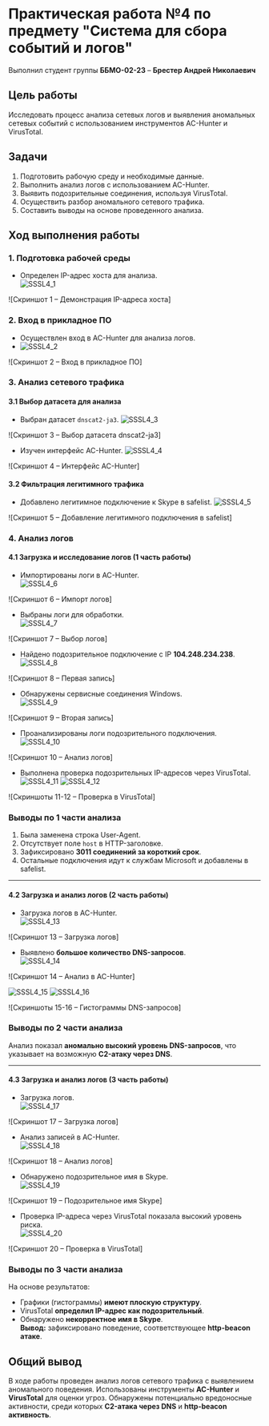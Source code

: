 # Практическая работа №4 по предмету "Система для сбора событий и логов"

Выполнил студент группы **ББМО-02-23** – **Брестер Андрей Николаевич**  

## Цель работы  
Исследовать процесс анализа сетевых логов и выявления аномальных сетевых событий с использованием инструментов AC-Hunter и VirusTotal.  

## Задачи  

1. Подготовить рабочую среду и необходимые данные.  
2. Выполнить анализ логов с использованием AC-Hunter.  
3. Выявить подозрительные соединения, используя VirusTotal.  
4. Осуществить разбор аномального сетевого трафика.  
5. Составить выводы на основе проведенного анализа.  

## Ход выполнения работы  

### 1. Подготовка рабочей среды  
- Определен IP-адрес хоста для анализа.  
![SSSL4_1](https://github.com/user-attachments/assets/2a343cbe-be3f-472b-84b2-86b93a1b55f7)

![Скриншот 1 – Демонстрация IP-адреса хоста]  

### 2. Вход в прикладное ПО  
- Осуществлен вход в AC-Hunter для анализа логов.
- ![SSSL4_2](https://github.com/user-attachments/assets/d7688fd9-4960-4cdd-9b95-de10076a4061)

![Скриншот 2 – Вход в прикладное ПО]  

### 3. Анализ сетевого трафика  

#### 3.1 Выбор датасета для анализа  
- Выбран датасет `dnscat2-ja3`.
![SSSL4_3](https://github.com/user-attachments/assets/802074f0-569a-44d2-ad61-103b0129f346)

![Скриншот 3 – Выбор датасета dnscat2-ja3]  

- Изучен интерфейс AC-Hunter.
![SSSL4_4](https://github.com/user-attachments/assets/ac308f22-234c-4736-be78-2de73b44ff54)

 
![Скриншот 4 – Интерфейс AC-Hunter]  

#### 3.2 Фильтрация легитимного трафика  
- Добавлено легитимное подключение к Skype в safelist.
  ![SSSL4_5](https://github.com/user-attachments/assets/4da442e6-c76d-4f27-8ef3-726802c4a42f)

![Скриншот 5 – Добавление легитимного подключения в safelist]  

### 4. Анализ логов  

#### 4.1 Загрузка и исследование логов (1 часть работы)  
- Импортированы логи в AC-Hunter.  
![SSSL4_6](https://github.com/user-attachments/assets/408faa16-94d7-4b0b-9b8c-247b4686fcf6)

![Скриншот 6 – Импорт логов]  

- Выбраны логи для обработки.  
![SSSL4_7](https://github.com/user-attachments/assets/644282d2-e9a5-4c16-9e5f-276f0811c6ce)

![Скриншот 7 – Выбор логов]  

- Найдено подозрительное подключение с IP **104.248.234.238**.  
![SSSL4_8](https://github.com/user-attachments/assets/7dccf50d-5271-41b9-82c6-2342912aec82)

![Скриншот 8 – Первая запись]  

- Обнаружены сервисные соединения Windows.  
![SSSL4_9](https://github.com/user-attachments/assets/661e925a-46c3-4404-8c92-866bf783e73b)

![Скриншот 9 – Вторая запись]  

- Проанализированы логи подозрительного подключения.  
![SSSL4_10](https://github.com/user-attachments/assets/93a545cc-b2b1-43e7-ad3d-8ab012d05fc2)

![Скриншот 10 – Анализ логов]  

- Выполнена проверка подозрительных IP-адресов через VirusTotal.  
![SSSL4_11](https://github.com/user-attachments/assets/39d86680-6697-47da-be20-d3b468e9c1a8)
![SSSL4_12](https://github.com/user-attachments/assets/8ba04dd9-6b7f-4bfd-a014-1b5c4da403a8)

![Скриншоты 11-12 – Проверка в VirusTotal]  

### Выводы по 1 части анализа  
1) Была заменена строка User-Agent.  
2) Отсутствует поле `host` в HTTP-заголовке.  
3) Зафиксировано **3011 соединений за короткий срок**.  
4) Остальные подключения идут к службам Microsoft и добавлены в safelist.  

---

#### 4.2 Загрузка и анализ логов (2 часть работы)  
- Загрузка логов в AC-Hunter.  
![SSSL4_13](https://github.com/user-attachments/assets/94d6084d-6997-4141-9795-a79c1db19999)

![Скриншот 13 – Загрузка логов]  

- Выявлено **большое количество DNS-запросов**.  
![SSSL4_14](https://github.com/user-attachments/assets/74e69389-c2b1-4e8f-9d36-a160573c66a4)

![Скриншот 14 – Анализ в AC-Hunter]  

![SSSL4_15](https://github.com/user-attachments/assets/6341b945-6814-4dda-ade9-c00b6b04cb0a)
![SSSL4_16](https://github.com/user-attachments/assets/d0fd9e7e-eaea-4c4f-a195-de69bbcb7c9a)

![Скриншоты 15-16 – Гистограммы DNS-запросов]  

### Выводы по 2 части анализа  
Анализ показал **аномально высокий уровень DNS-запросов**, что указывает на возможную **C2-атаку через DNS**.  

---

#### 4.3 Загрузка и анализ логов (3 часть работы)  
- Загрузка логов.  
![SSSL4_17](https://github.com/user-attachments/assets/33fe9649-be37-4cf0-9745-474587f4284f)

![Скриншот 17 – Загрузка логов]  

- Анализ записей в AC-Hunter.  
![SSSL4_18](https://github.com/user-attachments/assets/ffc4a8f0-7ebd-47c4-9485-479ef166ed32)

![Скриншот 18 – Анализ логов]  

- Обнаружено подозрительное имя в Skype.  
![SSSL4_19](https://github.com/user-attachments/assets/e0495539-14e6-452b-a46c-bbab4692388a)

![Скриншот 19 – Подозрительное имя Skype]  

- Проверка IP-адреса через VirusTotal показала высокий уровень риска.  
![SSSL4_20](https://github.com/user-attachments/assets/b73c5b65-c435-4096-9a94-3694b2e480bc)

![Скриншот 20 – Проверка в VirusTotal]  

### Выводы по 3 части анализа  
На основе результатов:
- Графики (гистограммы) **имеют плоскую структуру**.
- VirusTotal **определил IP-адрес как подозрительный**.
- Обнаружено **некорректное имя в Skype**.  
**Вывод:** зафиксировано поведение, соответствующее **http-beacon атаке**.  

## Общий вывод  
В ходе работы проведен анализ логов сетевого трафика с выявлением аномального поведения. Использованы инструменты **AC-Hunter** и **VirusTotal** для оценки угроз. Обнаружены потенциально вредоносные активности, среди которых **C2-атака через DNS** и **http-beacon активность**.  
